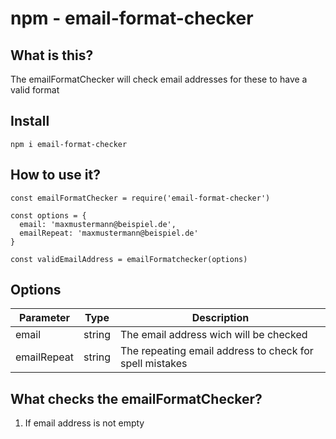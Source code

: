 # npm - email-format-checker

## What is this?
The emailFormatChecker will check email addresses for these to have a valid format

## Install
```
npm i email-format-checker
```

## How to use it?

```
const emailFormatChecker = require('email-format-checker')

const options = {
  email: 'maxmustermann@beispiel.de',
  emailRepeat: 'maxmustermann@beispiel.de'
}

const validEmailAddress = emailFormatchecker(options)
```

## Options

| Parameter   | Type   | Description                                             |
| ------------| -------| --------------------------------------------------------|
| email       | string | The email address wich will be checked                  |
| emailRepeat | string | The repeating email address to check for spell mistakes |

## What checks the emailFormatChecker?

1. If email address is not empty